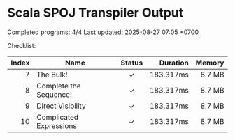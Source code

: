 # Scala SPOJ Transpiler Output

Completed programs: 4/4
Last updated: 2025-08-27 07:05 +0700

Checklist:

| Index | Name | Status | Duration | Memory |
|------:|------|:-----:|---------:|-------:|
| 7 | The Bulk! | ✓ | 183.317ms | 8.7 MB |
| 8 | Complete the Sequence! | ✓ | 183.317ms | 8.7 MB |
| 9 | Direct Visibility | ✓ | 183.317ms | 8.7 MB |
| 10 | Complicated Expressions | ✓ | 183.317ms | 8.7 MB |
